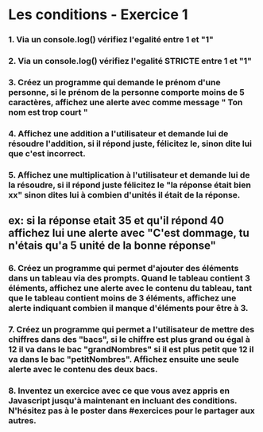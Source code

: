 # Les conditions - Exercice 1

### 1. Via un console.log() vérifiez l'egalité entre 1 et "1"

### 2. Via un console.log() vérifiez l'egalité STRICTE entre 1 et "1"

### 3. Créez un programme qui demande le prénom d'une personne, si le prénom de la personne comporte moins de 5 caractères, affichez une alerte avec comme message " Ton nom est trop court "

### 4. Affichez une addition a l'utilisateur et demande lui de résoudre l'addition, si il répond juste, félicitez le, sinon dite lui que c'est incorrect.

### 5. Affichez une multiplication à l'utilisateur et demande lui de la résoudre, si il répond juste félicitez le "la réponse était bien xx" sinon dites lui à combien d'unités il était de la réponse.
## ex: si la réponse etait 35 et qu'il répond 40 affichez lui une alerte avec "C'est dommage, tu n'étais qu'a 5 unité de la bonne réponse"

### 6. Créez un programme qui permet d'ajouter des éléments dans un tableau via des prompts. Quand le tableau contient 3 éléments, affichez une alerte avec le contenu du tableau, tant que le tableau contient moins de 3 éléments, affichez une alerte indiquant combien il manque d'éléments pour être à 3.

### 7. Créez un programme qui permet a l'utilisateur de mettre des chiffres dans des "bacs", si le chiffre est plus grand ou égal à 12 il va dans le bac "grandNombres" si il est plus petit que 12 il va dans le bac "petitNombres". Affichez ensuite une seule alerte avec le contenu des deux bacs.

### 8. Inventez un exercice avec ce que vous avez appris en Javascript jusqu'à maintenant en incluant des conditions. N'hésitez pas à le poster dans #exercices pour le partager aux autres.